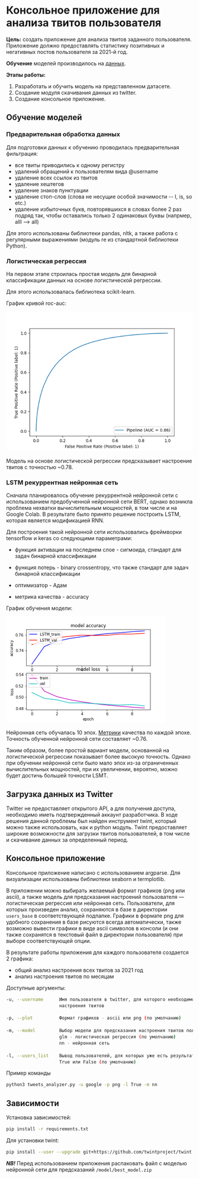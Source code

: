 # Консольное приложение для анализа твитов пользователя

**Цель:** создать приложение для анализа твитов заданного пользователя.
Приложение должно предоставлять статистику позитивных и негативных постов
пользователя за 2021-й год.

**Обучение** моделей производилось на [данных](https://www.kaggle.com/kazanova/sentiment140).

**Этапы работы:**
1. Разработать и обучить модель на представленном датасете.
2. Создание модуля скачивания данных из twitter.
3. Создание консольное приложение.

## Обучение моделей

### Предварительная обработка данных

Для подготовки данных к обучению проводилась предварительная фильтрация:
* все твиты приводились к одному регистру
* удалений обращений к пользователям вида @username
* удаление всех ссылок из твитов
* удаление хештегов
* удаление знаков пунктуации
* удаление стоп-слов (слова не несущие особой значимости -- I, is, so etc.)
* удаление избыточных букв, повторявшихся в словах более 2 раз подряд так,
  чтобы оставались только 2 одинаковых буквы (напрмер, alll --> all)

Для этого использованы библиотеки pandas, nltk, а также работа с
регулярными выражениями (модуль re из стандартной библиотеки Python).

### Логистическая регрессия

На первом этапе строилась простая модель для бинарной классификации данных
на основе логистической регрессии.

Для этого использовалась библиотека scikit-learn.

График кривой roc-auc:

![](./model/roc_auc_log_reg.png)

Модель на основе логистической регрессии предсказывает настроение
твитов с точностью ~0.78.

### LSTM рекуррентная нейронная сеть

Сначала планировалось обучение рекуррентной нейронной сети с использованием
предобученной нейронной сети BERT,
однако возникла проблема нехватки вычислительным мощностей, в том числе и на
Google Colab. В результате было принято решение построить LSTM,
которая является модификацией RNN.

Для построения такой нейронной сети использовались фреймворки tensorflow и keras
со следующими параметрами:
* функция активации на последнем слое - сигмоида,
  стандарт для задач бинарной классификации

* функция потерь - binary crossentropy, что также стандарт для
  задач бинарной классификации

* оптимизатор - Адам

* метрика качества - accuracy

График обучения модели:

![](./model/neural_network.png)

Нейронная сеть обучалась 10 эпох. [Метрики](./model/neural_network_metrics.csv)
качества по каждой эпохе. Точность обученной нейронной сети составляет ~0.76.

Таким образом, более простой вариант модели, основанной на логистической
регрессии показывает более высокую точность. Однако при обучении нейронной сети
было мало эпох из-за ограниченных вычислительных мощностей, при их увеличении,
вероятно, можно будет достичь большей точности LSMT.

## Загрузка данных из Twitter

Twitter не предоставляет открытого API, а для получения доступа,
необходимо иметь подтвержденный аккаунт разработчика. В ходе решения
данной проблемы был найден инструмент twint, который можно также использовать,
как и python модуль. Twint предоставляет широкие возможности для загрузки
твитов пользователей, в том числе и скачивание данных за определенный период.

## Консольное приложение

Консольное приложение написано с использованием argparse.
Для визуализации использованы библиотеки seaborn и termplotlib.

В приложении можно выбирать желаемый формат графиков (png или ascii), а также
модель для предсказания настроений пользователя — логистическая регрессия или
нейронная сеть.
Пользователи, для которых произведен анализ, сохраняются в базе в директории `users_base`
в соответствующей подпапке.
Графики в формате png для удобного сохранения в базе рисуются всегда автоматически,
также возможно вывести графики в виде ascii символов в консоли
(и они также сохранятся в текстовый файл в директории пользователя)
при выборе соответствующей опции.

В результате работы приложения для каждого пользователя создается 2 графика:
* общий анализ настроения всех твитов за 2021 год
* анализ настроения твитов по месяцам

Доступные аргументы:
```bash
-u, --username      Имя пользователя в twitter, для которого необходимо провести анализ
                    настроения твитов

-p, --plot          Формат графиков - ascii или png (по умолчанию)

-m, --model         Выбор модели для предсказания настроения твитов пользователя.
                    glm - логистическая регрессия (по умолчанию)
                    nn - нейронная сеть

-l, --users_list    Вывод пользователей, для которых уже есть результаты анализа в базе
                    True или False (по умолчанию)
```

Пример команды

```bash
python3 tweets_analyzer.py -u google -p png -l True -m nn
```

## Зависимости

Установка зависимостей:

```bash
pip install -r requirements.txt
```

Для установки twint:
```bash
pip install --user --upgrade git+https://github.com/twintproject/twint.git@origin/master#egg=twint
```

**_NB!_** Перед использованием приложения распаковать файл
с моделью нейронной сети для предсказаний `/model/best_model.zip`
